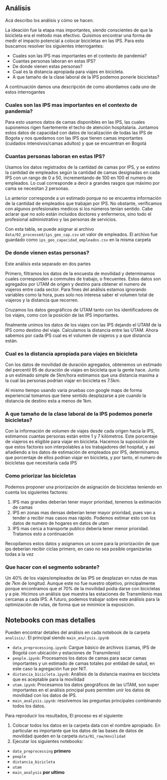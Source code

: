 ## Análisis

Acá describo los análisis y cómo se hacen.

La ideación fue la etapa mas importantes, siendo conscientes de que la bicicleta era el método mas efectivo. Quisimos encontrar una forma de medir el impacto potencial a colocar bicicletas en las IPS. Para esto buscamos resolver los siguientes interrogantes:

- Cuales son las IPS mas importantes en el contexto de pandemia?
- Cuantas personas laboran en estas IPS?
- De donde vienen estas personas?
- Cual es la distancia apropiada para viajes en bicicleta.
- A que tamaño de la clase laboral de la IPS podemos ponerle bicicletas?

A continuación damos una descripción de como abordamos cada uno de estos interrogantes

### Cuales son las IPS mas importantes en el contexto de pandemia?
Para esto usamos datos de camas disponibles en las IPS, las cuales suponemos rigen fuertemente el techo de atención hospitalaria. Juntamos estos datos de capacidad con datos de localización de todas las IPS de Bogota y nos quedamos con las IPS que tienen camas importantes (cuidados intensivos/camas adultos) y que se encuentran en Bogotá

### Cuantas personas laboran en estas IPS?
Usamos los datos registrados de la cantidad de camas por IPS, y se estimo la cantidad de empleados según la cantidad de camas designadas en cada IPS con un rango de 0 a 50, incrementando de 100 en 100 el numero de empleados. Lo cual corresponde a decir a grandes rasgos que máximo por cama se necesitan 2 personas.

Lo anterior corresponde a un estimado porque no se encuentra información de la cantidad de empleados que trabajan por IPS. No obstante, verificamos con algunos profesionales medicos si los números tenían sentido. Cabe aclarar que no solo están incluidos doctores y enfermeros, sino todo el profesional administrativo y las personas de servicios.

Con esta tabla, se puede asignar al archivo `data/02_processed/ips_geo_cap.csv` un valor de empleados. El archivo fue guardado como `ips_geo_capacidad_empleados.csv` en la misma carpeta

### De donde vienen estas personas?
Este análisis esta separado en dos partes

Primero, filtramos los datos de la encuesta de movilidad y determinamos cuales corresponden a commutes de trabajo, o frecuentes. Estos datos son agregados por UTAM de origen y destino para obtener el numero de viajeros entre cada sector. Para fines del análisis estamos ignorando variables como la hora, pues solo nos interesa saber el volumen total de viajeros y la distancia que recorren.

Cruzamos los datos geográficos de UTAM tanto con los identificadores de los viajes, como con la posición de las IPS importantes.

finalmente unimos los datos de los viajes con las IPS dejando el UTAM de la IPS como destino del viaje. Calculamos la distancia entre las UTAM. Ahora sabemos por cada IPS cual es el volumen de viajeros y a que distancia están.

### Cual es la distancia apropiada para viajes en bicicleta
Con los datos de movilidad de duración agregados, obtenemos un estimado del percentil 95 de duración de viajes en bicicleta que la gente hace. Junto a un estimado simple de 5km/hora estimamos que una distancia maxima a la cual las personas podrían viajar en bicicleta es 7.5km.

Al mismo tiempo usando varia pruebas con google maps de forma experiencial tomamos que tiene sentido desplazarse a pie cuando la distancia de destino esta a menos de 1km.

### A que tamaño de la clase laboral de la IPS podemos ponerle bicicletas?

Con la información de volumen de viajes desde cada origen hacia la IPS, estimamos cuantas personas están entre 1 y 7 kilómetros. Este porcentaje de viajeros es eligible para viajar en bicicleta. Hacemos la suposición de que estos factores son interpolables a los trabajadores del hospital, y así añadiendo a los datos de estimación de empleados por IPS, determinamos que porcentaje de ellos podrían viajar en bicicleta, y por tanto, el numero de bicicletas que necesitaría cada IPS

### Como priorizar las bicicletas
Podemos proponer una priorización de asignación de bicicletas teniendo en cuenta los siguientes factores:

1. IPS mas grandes deberían tener mayor prioridad, tenemos la estimación de camas
2. IPS en zonas mas densas deberían tener mayor prioridad, pues van a tender a recibir mas casos mas rápido. Podemos estimar esto con los datos de numero de hogares en datos de utam
3. IPS mas cerca a transporte publico debería tener menor prioridad. Tratamos esto a continuación

Recopilamos estos datos y asignamos un score para la priorización de que ips deberían recibir ciclas primero, en caso no sea posible organizarlas todas a la vez

### Que hacer con el segmento sobrante?
Un 40% de los viajes/empleados de las IPS se desplazan en rutas de mas de 7km de longitud. Aunque este no fue nuestro objetivo, principalmente porque encontramos que el 70% de la movilidad podia darse con bicicletas y a pie. Hicimos un análisis que muestra las estaciones de Transmilenio mas cercanas a cada IPS. A futuro, podemos trabajar sobre este análisis para la optimización de rutas, de forma que se minimice la exposición.

## Notebooks con mas detalles
Pueden encontrar detalles del análisis en cada notebook de la carpeta `analisis/`. El principal siendo `main_analysis.ipynb`
- `data_preprocessing.ipynb`: Cargue básico de archivos (camas, IPS de Bogotá con ubicación y estaciones de Transmilenio)
- `people.ipynb`: Procesamos los datos de camas para sacar camas importantes y un estimado de camas totales por entidad de salud, en este caso la agregación fue por NIT.
- `distancia_bicicleta.ipynb`: Análisis de la distancia maxima en bicicleta que es aceptable para la movilidad
- `utam.ipynb`: Procesamos los datos geográficos de las UTAM, son super importantes en el análisis principal pues permiten unir los datos de movilidad con los datos de IPS.
- `main_analysis.ipynb`: resolvemos las preguntas principales combinando todos los datos.

Para reproducir los resultados, El proceso es el siguiente:

1. Colocar todos los datos en la carpeta data con el nombre apropiado. En particular es importante que los datos de las bases de datos de movilidad queden en la carpeta `data/01_raw/movilidad`
2. Ejecutar los siguientes notebooks:
  - `data_preprocessing` **primero**
  - `people`
  - `distancia_bicicleta`
  - `utam`
  - `main_analysis` **por ultimo**
